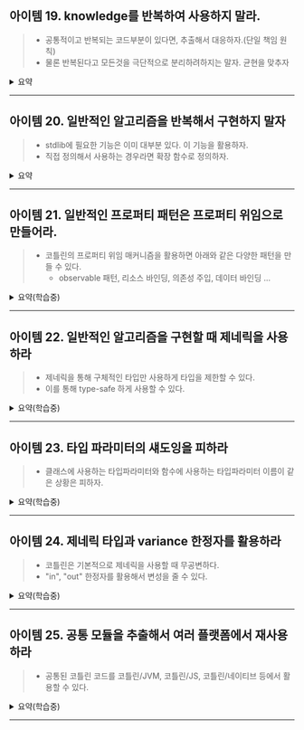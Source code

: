 ## 아이템 19. knowledge를 반복하여 사용하지 말라.

> - 공통적이고 반복되는 코드부분이 있다면, 추출해서 대응하자.(단일 책임 원칙)
> - 물론 반복된다고 모든것을 극단적으로 분리하려하지는 말자. 균현을 맞추자

<details>
<summary>요약</summary>
</details>

---

## 아이템 20. 일반적인 알고리즘을 반복해서 구현하지 말자

> - stdlib에 필요한 기능은 이미 대부분 있다. 이 기능을 활용하자.
> - 직접 정의해서 사용하는 경우라면 확장 함수로 정의하자.

<details>
<summary>요약</summary>
</details>

---
## 아이템 21. 일반적인 프로퍼티 패턴은 프로퍼티 위임으로 만들어라.

> - 코틀린의 프로퍼티 위임 매커니즘을 활용하면 아래와 같은 다양한 패턴을 만들 수 있다.
>   - observable 패턴, 리소스 바인딩, 의존성 주입, 데이터 바인딩 ...

<details>
<summary>요약(학습중)</summary>

- 코드 재활용을 위한 프로퍼티 위임
  - 프로퍼티의 행위를 추출해서 재활용할 수 있다.
  - ex) 지연 프로퍼티
  ```kotlin
  val value by lazy { createValue() }
  ```

- 프로퍼티 위임을 사용하면 변화가 있을때 이를 감지하는 observable 패턴도 만들 수 있음.

</details>

---

## 아이템 22. 일반적인 알고리즘을 구현할 때 제네릭을 사용하라

> - 제네릭을 통해 구체적인 타입만 사용하게 타입을 제한할 수 있다.
> - 이를 통해 type-safe 하게 사용할 수 있다.

<details>
<summary>요약(학습중)</summary>
</details>

---

## 아이템 23. 타입 파라미터의 섀도잉을 피하라

> - 클래스에 사용하는 타입파라미터와 함수에 사용하는 타입파라미터 이름이 같은 상황은 피하자.

<details>
<summary>요약(학습중)</summary>
</details>

---

## 아이템 24. 제네릭 타입과 variance 한정자를 활용하라

> - 코틀린은 기본적으로 제네릭을 사용할 때 무공변하다.
> - "in", "out" 한정자를 활용해서 변성을 줄 수 있다.

<details>
<summary>요약(학습중)</summary>
</details>

---

## 아이템 25. 공통 모듈을 추출해서 여러 플랫폼에서 재사용하라

> - 공통된 코틀린 코드를 코틀린/JVM, 코틀린/JS, 코틀린/네이티브 등에서 활용할 수 있다.

<details>
<summary>요약(학습중)</summary>
</details>

---